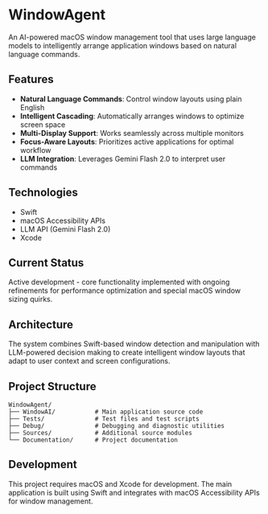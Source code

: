 # WindowAgent

An AI-powered macOS window management tool that uses large language models to intelligently arrange application windows based on natural language commands.

## Features

- **Natural Language Commands**: Control window layouts using plain English
- **Intelligent Cascading**: Automatically arranges windows to optimize screen space
- **Multi-Display Support**: Works seamlessly across multiple monitors
- **Focus-Aware Layouts**: Prioritizes active applications for optimal workflow
- **LLM Integration**: Leverages Gemini Flash 2.0 to interpret user commands

## Technologies

- Swift
- macOS Accessibility APIs
- LLM API (Gemini Flash 2.0)
- Xcode

## Current Status

Active development - core functionality implemented with ongoing refinements for performance optimization and special macOS window sizing quirks.

## Architecture

The system combines Swift-based window detection and manipulation with LLM-powered decision making to create intelligent window layouts that adapt to user context and screen configurations.

## Project Structure

```
WindowAgent/
├── WindowAI/           # Main application source code
├── Tests/              # Test files and test scripts
├── Debug/              # Debugging and diagnostic utilities
├── Sources/            # Additional source modules
└── Documentation/      # Project documentation
```

## Development

This project requires macOS and Xcode for development. The main application is built using Swift and integrates with macOS Accessibility APIs for window management.